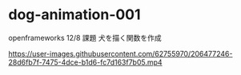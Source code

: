 # dog-animation-001

openframeworks 12/8 課題 犬を描く関数を作成

https://user-images.githubusercontent.com/62755970/206477246-28d6fb7f-7475-4dce-b1d6-fc7d163f7b05.mp4

